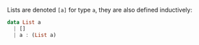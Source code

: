 Lists are denoted `[a]` for type `a`, they are also defined inductively:
```haskell
data List a
  | []
  | a : (List a)
```